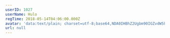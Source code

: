 ```yaml
---
userID: 1027
userName: Hulo
regTime: 2018-05-14T04:06:00.000Z
avatar: 'data:text/plain; charset=utf-8;base64,NDA0IHBhZ2Ugbm90IGZvdW5kCg=='
url: null
---
```



